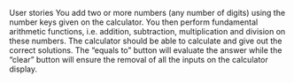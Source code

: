 User stories 
You add two or more numbers (any number of digits) using the number keys given on the calculator.
You then perform fundamental arithmetic functions, i.e. addition, subtraction, multiplication and division on these numbers.
The calculator should be able to calculate and give out the correct solutions.
The “equals to” button will evaluate the answer while the “clear” button will ensure the removal of all the inputs on the calculator display. 